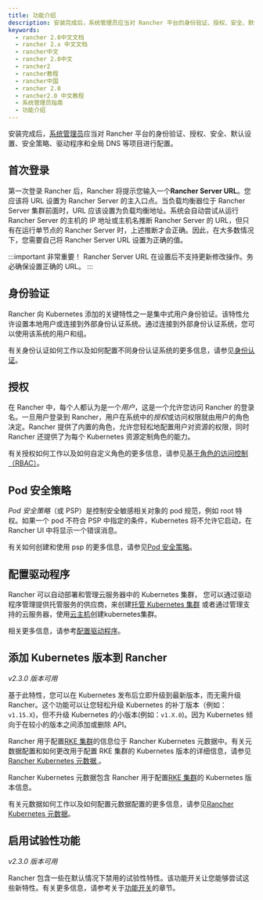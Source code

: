 ```yaml
---
title: 功能介绍
description: 安装完成后，系统管理员应当对 Rancher 平台的身份验证、授权、安全、默认设置、安全策略、驱动程序和全局 DNS 等项目进行配置。第一次登录 Rancher 后，Rancher 将提示您输入一个Rancher Server URL。您应该将 URL 设置为 Rancher Server 的主入口点。当负载均衡器位于 Rancher Server 集群前面时，URL 应该设置为负载均衡地址。系统将自动尝试从运行 Rancher Server 的主机的 IP 地址或主机名推断 Rancher Server 的 URL。但只有在运行单个节点的 Rancher Server 安装时才，上述推断才正确。因此，在大多数情况下，您需要自己将 Rancher Server URL 设置为正确的值。
keywords:
  - rancher 2.0中文文档
  - rancher 2.x 中文文档
  - rancher中文
  - rancher 2.0中文
  - rancher2
  - rancher教程
  - rancher中国
  - rancher 2.0
  - rancher2.0 中文教程
  - 系统管理员指南
  - 功能介绍
---
```


安装完成后，[系统管理员](/docs/admin-settings/rbac/global-permissions/_index)应当对 Rancher 平台的身份验证、授权、安全、默认设置、安全策略、驱动程序和全局 DNS 等项目进行配置。

## 首次登录

第一次登录 Rancher 后，Rancher 将提示您输入一个**Rancher Server URL**。您应该将 URL 设置为 Rancher Server 的主入口点。当负载均衡器位于 Rancher Server 集群前面时，URL 应该设置为负载均衡地址。系统会自动尝试从运行 Rancher Server 的主机的 IP 地址或主机名推断 Rancher Server 的 URL，但只有在运行单节点的 Rancher Server 时，上述推断才会正确。因此，在大多数情况下，您需要自己将 Rancher Server URL 设置为正确的值。

:::important 非常重要！
Rancher Server URL 在设置后不支持更新修改操作。务必确保设置正确的 URL。
:::

## 身份验证

Rancher 向 Kubernetes 添加的关键特性之一是集中式用户身份验证。该特性允许设置本地用户或连接到外部身份认证系统。通过连接到外部身份认证系统，您可以使用该系统的用户和组。

有关身份认证如何工作以及如何配置不同身份认证系统的更多信息，请参见[身份认证](/docs/admin-settings/authentication/_index)。

## 授权

在 Rancher 中，每个人都认为是一个*用户*，这是一个允许您访问 Rancher 的登录名。一旦用户登录到 Rancher，用户在系统中的*授权*或访问权限就由用户的角色决定。Rancher 提供了内置的角色，允许您轻松地配置用户对资源的权限，同时 Rancher 还提供了为每个 Kubernetes 资源定制角色的能力。

有关授权如何工作以及如何自定义角色的更多信息，请参见[基于角色的访问控制（RBAC）](/docs/admin-settings/rbac/_index)。

## Pod 安全策略

_Pod 安全策略_（或 PSP）是控制安全敏感相关对象的 pod 规范，例如 root 特权。如果一个 pod 不符合 PSP 中指定的条件，Kubernetes 将不允许它启动，在 Rancher UI 中将显示一个错误消息。

有关如何创建和使用 psp 的更多信息，请参见[Pod 安全策略](/docs/admin-settings/pod-security-policies/_index)。

## 配置驱动程序

Rancher 可以自动部署和管理云服务器中的 Kubernetes 集群， 您可以通过驱动程序管理提供托管服务的供应商，来创建[托管 Kubernetes 集群](/docs/cluster-provisioning/hosted-kubernetes-clusters/_index) 或者通过管理支持的云服务器，使用[云主机](/docs/cluster-provisioning/rke-clusters/node-pools/_index)创建kubernetes集群。

相关更多信息，请参考[配置驱动程序](/docs/admin-settings/drivers/_index)。

## 添加 Kubernetes 版本到 Rancher

_v2.3.0 版本可用_

基于此特性，您可以在 Kubernetes 发布后立即升级到最新版本，而无需升级 Rancher。这个功能可以让您轻松升级 Kubernetes 的补丁版本（例如：`v1.15.X`)，但不升级 Kubernetes 的小版本(例如：`v1.X.0`)。因为 Kubernetes 倾向于在较小的版本之间添加或删除 API。

Rancher 用于配置[RKE 集群](/docs/cluster-provisioning/rke-clusters/_index)的信息位于 Rancher Kubernetes 元数据中。有关元数据配置和如何更改用于配置 RKE 集群的 Kubernetes 版本的详细信息，请参见[Rancher Kubernetes 元数据 ](/docs/admin-settings/k8s-metadata/_index)。

Rancher Kubernetes 元数据包含 Rancher 用于配置[RKE 集群](/docs/cluster-provisioning/rke-clusters/_index)的 Kubernetes 版本信息。

有关元数据如何工作以及如何配置元数据配置的更多信息，请参见[Rancher Kubernetes 元数据](/docs/admin-settings/k8s-metadata/_index)。

## 启用试验性功能

_v2.3.0 版本可用_

Rancher 包含一些在默认情况下禁用的试验性特性。该功能开关让您能够尝试这些新特性。有关更多信息，请参考关于[功能开关](/docs/installation/options/feature-flags/_index)的章节。
